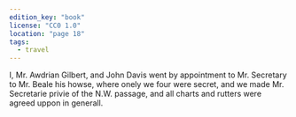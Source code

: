 ```yaml
---
edition_key: "book"
license: "CC0 1.0"
location: "page 18"
tags:
  - travel
---
```

I, Mr. Awdrian Gilbert, and John
Davis went by appointment to Mr. Secretary to Mr. Beale his
howse, where onely we four were secret, and we made Mr.
Secretarie privie of the N.W. passage, and all charts and rutters were
agreed uppon in generall.
